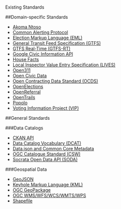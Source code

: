 #
Existing Standards

##Domain-specific Standards
* [Akoma Ntoso](../standards/domain_specific_standards/akoma_ntoso.md)
* [Common Alerting Protocol](../standards/domain_specific_standards/common_alerting_protocol.md)
* [Election Markup Language (EML)](../standards/domain_specific_standards/election_markup_language_eml.md)
* [General Transit Feed Specification (GTFS)](../standards/domain_specific_standards/general_transit_feed_specification_gtfs.md)
* [GTFS Real-Time (GTFS-RT)](../standards/domain_specific_standards/gtfs_realtime_gtfsrt.md)
* [Google Civic Information API](../standards/domain_specific_standards/google_civic_information_api.md)
* [House Facts](../standards/domain_specific_standards/house_facts.md)
* [Local Inspector Value Entry Specification (LIVES)](../standards/domain_specific_standards/local_inspector_value_entry_specification_lives.md)
* [Open311](../standards/domain_specific_standards/open311.md)
* [Open Civic Data](../standards/domain_specific_standards/open_civic_data.md)
* [Open Contracting Data Standard (OCDS)](../standards/domain_specific_standards/open_contracting_data_standard_ocds.md)
* [OpenElections](../standards/domain_specific_standards/openelections.md)
* [OpenReferral](../standards/domain_specific_standards/openreferral.md)
* [OpenTrails](../standards/domain_specific_standards/opentrails.md)
* [Popolo](../standards/domain_specific_standards/popolo.md)
* [Voting Information Project (VIP)](../standards/domain_specific_standards/voting_information_project_vip.md)

##General Standards

###Data Catalogs
* [CKAN API](../../standards/ckan_api.md)
* [Data Catalog Vocabulary (DCAT)](../../standards/data_catalog_vocabulary_dcat.md)
* [Data.json and Common Core Metadata](../../standards/datajson_common_core_metadata.md)
* [OGC Catalogue Standard (CSW)](../../standards/ogc_catalogue_standard_csw.md)
* [Socrata Open Data API (SODA)](../../standards/socrata_open_data_api_soda.md)

###Geospatial Data
* [GeoJSON](../../standards/geojson.md)
* [Keyhole Markup Language (KML)](../../standards/keyhole_markup_language_kml.md)
* [OGC GeoPackage](../../standards/ogc_geopackage.md)
* [OGC WMS/WFS/WCS/WMTS/WPS](../../standards/ogc_wms-wfs-wcs-wmts-wps.md)
* [Shapefile](../../standards/shapefile.md)

